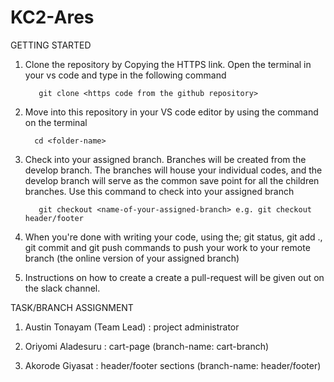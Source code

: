 # KC2-Ares

GETTING STARTED

1. Clone the repository by Copying the HTTPS link. Open the terminal in your vs code and type in the following command

          git clone <https code from the github repository>
  
2. Move into this repository in your VS code editor by using the command on the terminal

         cd <folder-name>
  
3. Check into your assigned branch. Branches will be created from the develop branch. The branches will house your individual codes, and the develop branch will serve as the common save point for all the children branches. Use this command to check into your assigned branch

          git checkout <name-of-your-assigned-branch> e.g. git checkout header/footer
          
 4. When you're done with writing your code, using the; git status, git add ., git commit and git push commands to push your work to your remote branch (the online version of your assigned branch)

5. Instructions on how to create a create a pull-request will be given out on the slack channel.



TASK/BRANCH ASSIGNMENT

1. Austin Tonayam (Team Lead) : project administrator

2. Oriyomi Aladesuru : cart-page (branch-name: cart-branch)

3. Akorode Giyasat : header/footer sections (branch-name: header/footer)
